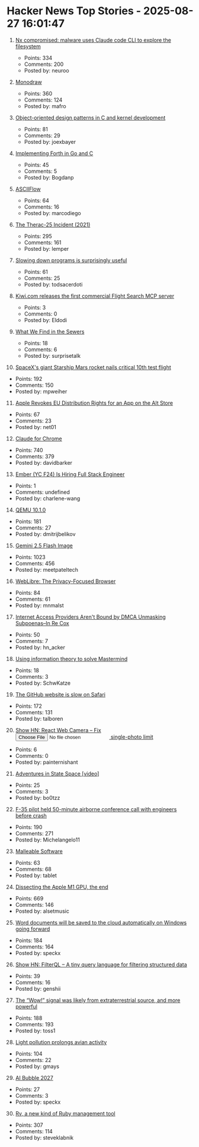 # Hacker News Top Stories - 2025-08-27 16:01:47

1. [Nx compromised: malware uses Claude code CLI to explore the filesystem](https://semgrep.dev/blog/2025/security-alert-nx-compromised-to-steal-wallets-and-credentials/)
   - Points: 334
   - Comments: 200
   - Posted by: neuroo

2. [Monodraw](https://monodraw.helftone.com/)
   - Points: 360
   - Comments: 124
   - Posted by: mafro

3. [Object-oriented design patterns in C and kernel development](https://oshub.org/projects/retros-32/posts/object-oriented-design-patterns-in-osdev)
   - Points: 81
   - Comments: 29
   - Posted by: joexbayer

4. [Implementing Forth in Go and C](https://eli.thegreenplace.net/2025/implementing-forth-in-go-and-c/)
   - Points: 45
   - Comments: 5
   - Posted by: Bogdanp

5. [ASCIIFlow](https://asciiflow.com/)
   - Points: 64
   - Comments: 16
   - Posted by: marcodiego

6. [The Therac-25 Incident (2021)](https://thedailywtf.com/articles/the-therac-25-incident)
   - Points: 295
   - Comments: 161
   - Posted by: lemper

7. [Slowing down programs is surprisingly useful](https://stefan-marr.de/2025/08/how-to-slow-down-a-program/)
   - Points: 61
   - Comments: 25
   - Posted by: todsacerdoti

8. [Kiwi.com releases the first commercial Flight Search MCP server](https://mcp-install-instructions.alpic.cloud/servers/kiwi-com-flight-search)
   - Points: 3
   - Comments: 0
   - Posted by: Eldodi

9. [What We Find in the Sewers](https://www.asimov.press/p/sewers)
   - Points: 18
   - Comments: 6
   - Posted by: surprisetalk

10. [SpaceX's giant Starship Mars rocket nails critical 10th test flight](https://www.space.com/space-exploration/private-spaceflight/spacex-launches-starship-flight-10-critical-test-flight-video)
   - Points: 192
   - Comments: 150
   - Posted by: mpweiher

11. [Apple Revokes EU Distribution Rights for an App on the Alt Store](https://torrentfreak.com/apple-revokes-eu-distribution-rights-for-torrent-client-developer-left-in-the-dark/)
   - Points: 67
   - Comments: 23
   - Posted by: net01

12. [Claude for Chrome](https://www.anthropic.com/news/claude-for-chrome)
   - Points: 740
   - Comments: 379
   - Posted by: davidbarker

13. [Ember (YC F24) Is Hiring Full Stack Engineer](https://www.ycombinator.com/companies/ember/jobs/OTB0qby-full-stack-engineering-intern-summer-2026)
   - Points: 1
   - Comments: undefined
   - Posted by: charlene-wang

14. [QEMU 10.1.0](https://wiki.qemu.org/ChangeLog/10.1)
   - Points: 181
   - Comments: 27
   - Posted by: dmitrijbelikov

15. [Gemini 2.5 Flash Image](https://developers.googleblog.com/en/introducing-gemini-2-5-flash-image/)
   - Points: 1023
   - Comments: 456
   - Posted by: meetpateltech

16. [WebLibre: The Privacy-Focused Browser](https://docs.weblibre.eu/)
   - Points: 84
   - Comments: 61
   - Posted by: mnmalst

17. [Internet Access Providers Aren't Bound by DMCA Unmasking Subpoenas–In Re Cox](https://blog.ericgoldman.org/archives/2025/08/internet-access-providers-arent-bound-by-dmca-unmasking-subpoenas-in-re-cox.htm)
   - Points: 50
   - Comments: 7
   - Posted by: hn_acker

18. [Using information theory to solve Mastermind](https://www.goranssongaspar.com/mastermind)
   - Points: 18
   - Comments: 3
   - Posted by: SchwKatze

19. [The GitHub website is slow on Safari](https://github.com/orgs/community/discussions/170758)
   - Points: 172
   - Comments: 131
   - Posted by: talboren

20. [Show HN: React Web Camera – Fix <input type=file> single-photo limit](https://shivantra.com/react-web-camera/)
   - Points: 6
   - Comments: 0
   - Posted by: painternishant

21. [Adventures in State Space [video]](https://www.youtube.com/watch?v=YGLNyHd2w10)
   - Points: 25
   - Comments: 3
   - Posted by: bo0tzz

22. [F-35 pilot held 50-minute airborne conference call with engineers before crash](https://www.cnn.com/2025/08/27/us/alaska-f-35-crash-accident-report-hnk-ml)
   - Points: 190
   - Comments: 271
   - Posted by: Michelangelo11

23. [Malleable Software](https://www.mdubakov.me/malleable-software-will-eat-the-saas-world/)
   - Points: 63
   - Comments: 68
   - Posted by: tablet

24. [Dissecting the Apple M1 GPU, the end](https://rosenzweig.io/blog/asahi-gpu-part-n.html)
   - Points: 669
   - Comments: 146
   - Posted by: alsetmusic

25. [Word documents will be saved to the cloud automatically on Windows going forward](https://www.ghacks.net/2025/08/27/your-word-documents-will-be-saved-to-the-cloud-automatically-on-windows-going-forward/)
   - Points: 184
   - Comments: 164
   - Posted by: speckx

26. [Show HN: FilterQL – A tiny query language for filtering structured data](https://github.com/adamhl8/filterql)
   - Points: 39
   - Comments: 16
   - Posted by: genshii

27. [The “Wow!” signal was likely from extraterrestrial source, and more powerful](https://www.iflscience.com/the-wow-signal-was-likely-from-an-extraterrestrial-source-and-more-powerful-than-we-thought-80561)
   - Points: 188
   - Comments: 193
   - Posted by: toss1

28. [Light pollution prolongs avian activity](https://gizmodo.com/birds-across-the-world-are-singing-all-day-for-a-disturbing-reason-2000646257)
   - Points: 104
   - Comments: 22
   - Posted by: gmays

29. [AI Bubble 2027](https://www.wheresyoured.at/ai-bubble-2027/)
   - Points: 27
   - Comments: 3
   - Posted by: speckx

30. [Rv, a new kind of Ruby management tool](https://andre.arko.net/2025/08/25/rv-a-new-kind-of-ruby-management-tool/)
   - Points: 307
   - Comments: 114
   - Posted by: steveklabnik

